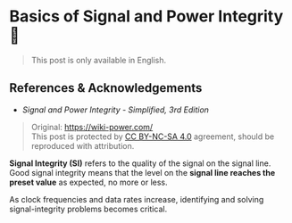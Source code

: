 # Basics of Signal and Power Integrity 🚧

> This post is only available in English.

## References & Acknowledgements

- _Signal and Power Integrity - Simplified, 3rd Edition_

> Original: <https://wiki-power.com/>  
> This post is protected by [CC BY-NC-SA 4.0](https://creativecommons.org/licenses/by/4.0/deed.en) agreement, should be reproduced with attribution.

**Signal Integrity (SI)** refers to the quality of the signal on the signal line. Good signal integrity means that the level on the **signal line reaches the preset value** as expected, no more or less.

As clock frequencies and data rates increase, identifying and solving signal-integrity problems becomes critical.
